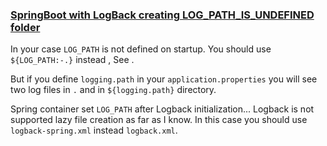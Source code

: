 ### [SpringBoot with LogBack creating LOG_PATH_IS_UNDEFINED folder](https://stackoverflow.com/questions/25251983/springboot-with-logback-creating-log-path-is-undefined-folder)

In your case `LOG_PATH` is not defined on startup. You should use `${LOG_PATH:-.}` instead , See .  

But if you define `logging.path` in your `application.properties` you will see two log files in `.` and in `${logging.path}` directory.  

Spring container set `LOG_PATH` after Logback initialization... Logback is not supported lazy file creation as far as I know. In this case you should use `logback-spring.xml` instead `logback.xml`.
